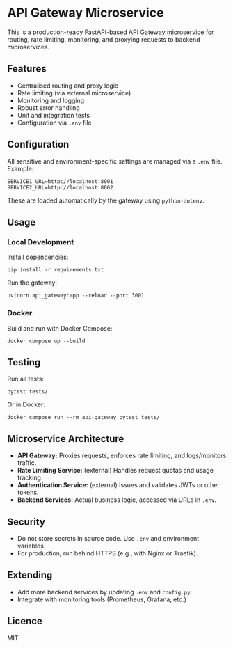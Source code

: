 # API Gateway Microservice

This is a production-ready FastAPI-based API Gateway microservice for routing, rate limiting, monitoring, and proxying requests to backend microservices.

## Features
- Centralised routing and proxy logic
- Rate limiting (via external microservice)
- Monitoring and logging
- Robust error handling
- Unit and integration tests
- Configuration via `.env` file

## Configuration

All sensitive and environment-specific settings are managed via a `.env` file. Example:

```
SERVICE1_URL=http://localhost:8001
SERVICE2_URL=http://localhost:8002
```

These are loaded automatically by the gateway using `python-dotenv`.

## Usage

### Local Development

Install dependencies:
```
pip install -r requirements.txt
```

Run the gateway:
```
uvicorn api_gateway:app --reload --port 3001
```

### Docker

Build and run with Docker Compose:
```
docker compose up --build
```

## Testing

Run all tests:
```
pytest tests/
```
Or in Docker:
```
docker compose run --rm api-gateway pytest tests/
```

## Microservice Architecture

- **API Gateway:** Proxies requests, enforces rate limiting, and logs/monitors traffic.
- **Rate Limiting Service:** (external) Handles request quotas and usage tracking.
- **Authentication Service:** (external) Issues and validates JWTs or other tokens.
- **Backend Services:** Actual business logic, accessed via URLs in `.env`.

## Security

- Do not store secrets in source code. Use `.env` and environment variables.
- For production, run behind HTTPS (e.g., with Nginx or Traefik).

## Extending

- Add more backend services by updating `.env` and `config.py`.
- Integrate with monitoring tools (Prometheus, Grafana, etc.)

## Licence
MIT
